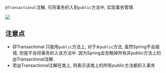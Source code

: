 `@Transactional`注解, 可将事务织入到`public`方法中, 实现事务管理.

![](https://youpaiyun.zongqilive.cn/image/20200626093105.png)

## 注意点

- @Transactional 只能用`public`方法上, 对于`非public`方法, 虽然Spring不会报错, 但是不会将事务织入该方法中. 因为Spring会忽略掉所有非public方法上的@Transactional注解.
- 若@Transactional注解在类上, 则表示该类上的所有public方法都织入事务



 









